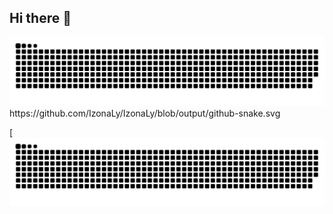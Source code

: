## Hi there 👋

<!--
**IzonaLy/IzonaLy** is a ✨ _special_ ✨ repository because its `README.md` (this file) appears on your GitHub profile.

Here are some ideas to get you started:

- 🔭 I’m currently working on ...
- 🌱 I’m currently learning ...
- 👯 I’m looking to collaborate on ...
- 🤔 I’m looking for help with ...
- 💬 Ask me about ...
- 📫 How to reach me: ...
- 😄 Pronouns: ...
- ⚡ Fun fact: ...
-->
<picture>
  <source media="(prefers-color-scheme: dark)" srcset="github-snake-dark.svg" />
  <source media="(prefers-color-scheme: light)" srcset="https://github.com/IzonaLy/IzonaLy/blob/output/github-snake.svg" />
  <img alt="github-snake" src="https://github.com/IzonaLy/IzonaLy/blob/output/github-snake.svg" />
</picture>
https://github.com/IzonaLy/IzonaLy/blob/output/github-snake.svg

[![snake gif](https://github.com/IzonaLy/IzonaLy/blob/output/github-snake.svg)
